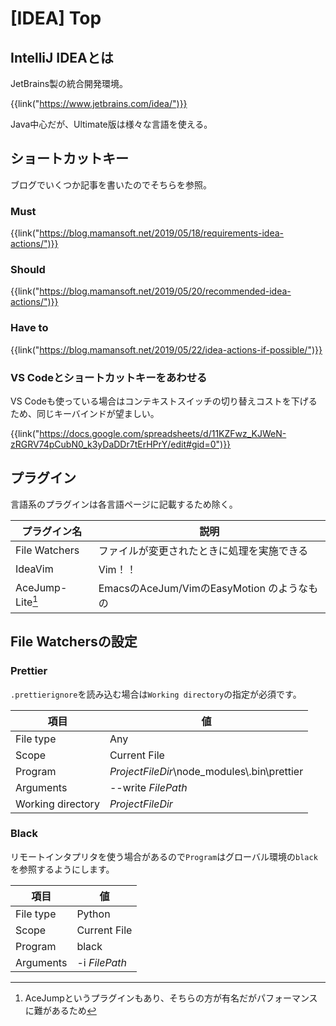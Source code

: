 # [IDEA] Top


IntelliJ IDEAとは
-----------------

JetBrains製の統合開発環境。

{{link("https://www.jetbrains.com/idea/")}}

Java中心だが、Ultimate版は様々な言語を使える。


ショートカットキー
------------------

ブログでいくつか記事を書いたのでそちらを参照。

### Must

{{link("https://blog.mamansoft.net/2019/05/18/requirements-idea-actions/")}}

### Should

{{link("https://blog.mamansoft.net/2019/05/20/recommended-idea-actions/")}}

### Have to

{{link("https://blog.mamansoft.net/2019/05/22/idea-actions-if-possible/")}}

### VS Codeとショートカットキーをあわせる

VS Codeも使っている場合はコンテキストスイッチの切り替えコストを下げるため、同じキーバインドが望ましい。

{{link("https://docs.google.com/spreadsheets/d/11KZFwz_KJWeN-zRGRV74pCubN0_k3yDaDDr7tErHPrY/edit#gid=0")}}


プラグイン
----------

言語系のプラグインは各言語ページに記載するため除く。

|   プラグイン名   |                    説明                    |
| ---------------- | ------------------------------------------ |
| File Watchers    | ファイルが変更されたときに処理を実施できる |
| IdeaVim          | Vim！！                                    |
| AceJump-Lite[^1] | EmacsのAceJum/VimのEasyMotion のようなもの |

[^1]: AceJumpというプラグインもあり、そちらの方が有名だがパフォーマンスに難があるため


File Watchersの設定
-------------------

### Prettier

`.prettierignore`を読み込む場合は`Working directory`の指定が必須です。

|       項目        |                     値                      |
| ----------------- | ------------------------------------------- |
| File type         | Any                                         |
| Scope             | Current File                                |
| Program           | $ProjectFileDir$\node_modules\\.bin\prettier |
| Arguments         | --write $FilePath$                          |
| Working directory | $ProjectFileDir$                            |

### Black

リモートインタプリタを使う場合があるので`Program`はグローバル環境の`black`を参照するようにします。

|   項目    |      値       |
| --------- | ------------- |
| File type | Python        |
| Scope     | Current File  |
| Program   | black         |
| Arguments | -i $FilePath$ |

